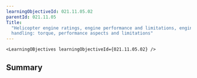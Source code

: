```yaml
---
learningObjectiveId: 021.11.05.02
parentId: 021.11.05
Title:
  "Helicopter engine ratings, engine performance and limitations, engine
  handling: torque, performance aspects and limitations"
---
```


```tsx eval
<LearningOBjectives learningObjectiveId={021.11.05.02} />
```

## Summary
